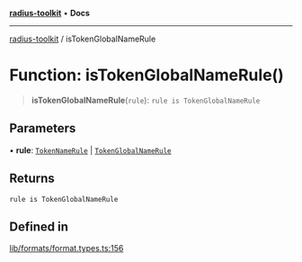 [**radius-toolkit**](../README.md) • **Docs**

***

[radius-toolkit](../globals.md) / isTokenGlobalNameRule

# Function: isTokenGlobalNameRule()

> **isTokenGlobalNameRule**(`rule`): `rule is TokenGlobalNameRule`

## Parameters

• **rule**: [`TokenNameRule`](../type-aliases/TokenNameRule.md) \| [`TokenGlobalNameRule`](../type-aliases/TokenGlobalNameRule.md)

## Returns

`rule is TokenGlobalNameRule`

## Defined in

[lib/formats/format.types.ts:156](https://github.com/rangle/radius-token-tango/blob/5b6e6f5adbda55f8c41a4c8308d1d8885a9b9a2f/packages/radius-toolkit/src/lib/formats/format.types.ts#L156)
